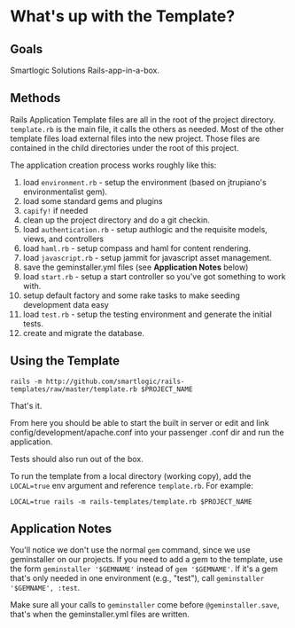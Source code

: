 # What's up with the Template?

## Goals

Smartlogic Solutions Rails-app-in-a-box.

## Methods

Rails Application Template files are all in the root of the project directory.
`template.rb` is the main file, it calls the others as needed. Most of the
other template files load external files into the new project. Those files are
contained in the child directories under the root of this project.

The application creation process works roughly like this:

1. load `environment.rb` - setup the environment (based on jtrupiano's environmentalist gem).
2. load some standard gems and plugins
3. `capify!` if needed
4. clean up the project directory and do a git checkin.
5. load `authentication.rb` - setup authlogic and the requisite models, views, and controllers
6. load `haml.rb` - setup compass and haml for content rendering.
7. load `javascript.rb` - setup jammit for javascript asset management.
8. save the geminstaller.yml files (see **Application Notes** below)
9. load `start.rb` - setup a start controller so you've got something to work with.
10. setup default factory and some rake tasks to make seeding development data easy
11. load `test.rb` - setup the testing environment and generate the initial tests.
12. create and migrate the database.

## Using the Template

    rails -m http://github.com/smartlogic/rails-templates/raw/master/template.rb $PROJECT_NAME

That's it.

From here you should be able to start the built in server or edit and link
config/development/apache.conf into your passenger .conf dir and run the application.

Tests should also run out of the box.

To run the template from a local directory (working copy), add the `LOCAL=true`
env argument and reference `template.rb`. For example:

    LOCAL=true rails -m rails-templates/template.rb $PROJECT_NAME

## Application Notes

You'll notice we don't use the normal `gem` command, since we use geminstaller
on our projects. If you need to add a gem to the template, use the form
`geminstaller '$GEMNAME'` instead of `gem '$GEMNAME'`. If it's a gem that's
only needed in one environment (e.g., "test"), call `geminstaller '$GEMNAME',
:test`.

Make sure all your calls to `geminstaller` come before `@geminstaller.save`,
that's when the geminstaller.yml files are written.


